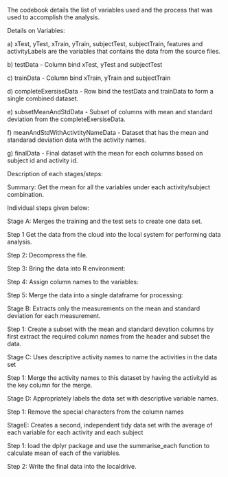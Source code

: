 The codebook details the list of variables used and the process that was used to accomplish the analysis.


Details on Variables:

a) xTest, yTest, xTrain, yTrain, subjectTest, subjectTrain, features and activityLabels are the variables that contains the data from the source files.

b) testData - Column bind xTest, yTest and subjectTest

c) trainData - Column bind xTrain, yTrain and subjectTrain

d) completeExersiseData - Row bind the testData and trainData to form a single combined dataset.

e) subsetMeanAndStdData - Subset of columns with mean and standard deviation from the completeExersiseData.

f) meanAndStdWithActivtityNameData - Dataset that has the mean and standarad deviation data with the activity names.

g) finalData - Final dataset with the mean for each columns based on subject id and activity id.



Description of each stages/steps:

Summary: Get the mean for all the variables under each activity/subject combination.

Individual steps given below:


Stage A: Merges the training and the test sets to create one data set.

Step 1 Get the data from the cloud into the local system for performing data analysis. 

Step 2: Decompress the file.

Step 3: Bring the data into R environment:

Step 4: Assign column names to the variables:

Step 5: Merge the data into a single dataframe for processing:



Stage B: Extracts only the measurements on the mean and standard deviation for each measurement.

Step 1: Create a subset with the mean and standard devation columns by first extract the required column names
        from the header and subset the data.


Stage C: Uses descriptive activity names to name the activities in the data set

Step 1: Merge the activity names to this dataset by having the activityId as the key column for the merge.


Stage D: Appropriately labels the data set with descriptive variable names.

Step 1: Remove the special characters from the column names



StageE: Creates a second, independent tidy data set with the average of each variable for each activity and each subject

Step 1: load the dplyr package and use the summarise_each function to calculate mean of each of the variables.

Step 2: Write the final data into the localdrive. 

